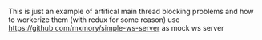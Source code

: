 This is just an example of artifical main thread blocking problems and how to workerize them (with redux for some reason)
use https://github.com/mxmory/simple-ws-server as mock ws server
